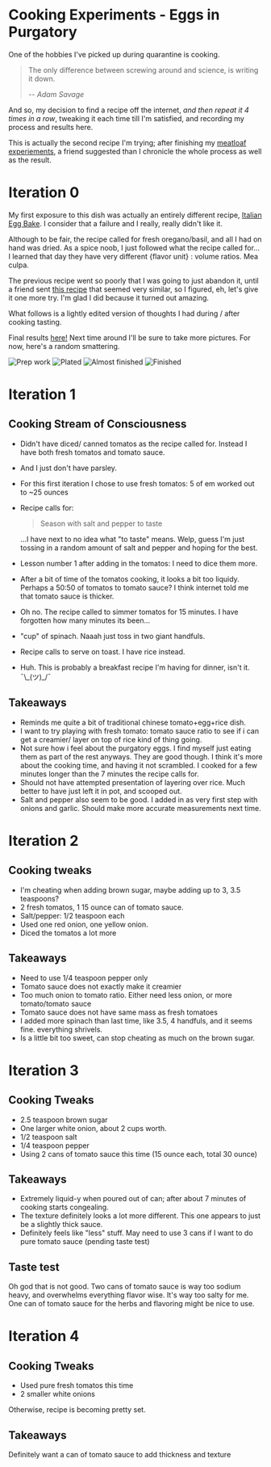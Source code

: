 # Cooking Experiments - Eggs in Purgatory

One of the hobbies I've picked up during quarantine is cooking.

> The only difference between screwing around and science, is writing it down.
> 
> -- *Adam Savage*

And so, my decision to find a recipe off the internet, _and then repeat it 4 times in a row_, tweaking it each time till I'm satisfied, and recording my process and results here.

This is actually the second recipe I'm trying; after finishing my [meatloaf experiements](http://yizheliu.com/recipes/meatloaf.md), a friend suggested than I chronicle the whole process as well as the result.


# Iteration 0

My first exposure to this dish was actually an entirely different recipe, [Italian Egg Bake](https://www.cottercrunch.com/italian-egg-bake/). I consider that a failure and I really, really didn't like it.

Although to be fair, the recipe called for fresh oregano/basil, and all I had on hand was dried. As a spice noob, I just followed what the recipe called for... I learned that day they have very different {flavor unit} : volume ratios. Mea culpa.



The previous recipe went so poorly that I was going to just abandon it, until a friend sent [this recipe](https://tworedbowls.com/2018/10/26/gochujang-eggs-in-purgatory/) that seemed very similar, so I figured, eh, let's give it one more try. I'm glad I did because it turned out amazing.

What follows is a lightly edited version of thoughts I had during / after cooking tasting.

Final results [here!](http://yizheliu.com/recipes/eggs_in_purgatory.md) Next time around I'll be sure to take more pictures. For now, here's a random smattering.

![Prep work](http://yizheliu.com/eggs_in_purgatory_prep.jpg)
![Plated](http://yizheliu.com/eggs_in_purgatory_plated.jpg)
![Almost finished](http://yizheliu.com/eggs_in_purgatory_almost_finished.jpg)
![Finished](http://yizheliu.com/eggs_in_purgatory_finished.jpg)

# Iteration 1

## Cooking Stream of Consciousness

* Didn't have diced/ canned tomatos as the recipe called for. Instead I have both fresh tomatos and tomato sauce.
* And I just don't have parsley.
* For this first iteration I chose to use fresh tomatos: 5 of em worked out to ~25 ounces

* Recipe calls for:
  > Season with salt and pepper to taste

  ...I have next to no idea what "to taste" means. Welp, guess I'm just tossing in a random amount of salt and pepper and hoping for the best.

* Lesson number 1 after adding in the tomatos: I need to dice them more.
* After a bit of time of the tomatos cooking, it looks a bit too liquidy. Perhaps a 50:50 of tomatos to tomato sauce? I think internet told me that tomato sauce is thicker.
* Oh no. The recipe called to simmer tomatos for 15 minutes. I have forgotten how many minutes its been...
* "cup" of spinach. Naaah just toss in two giant handfuls.
* Recipe calls to serve on toast. I have rice instead.
* Huh. This is probably a breakfast recipe I'm having for dinner, isn't it. ¯\\\_(ツ)\_/¯

## Takeaways

* Reminds me quite a bit of traditional chinese tomato+egg+rice dish.
* I want to try playing with fresh tomato: tomato sauce ratio to see if i can get a creamier/ layer on top of rice kind of thing going.
* Not sure how i feel about the purgatory eggs. I find myself just eating them as part of the rest anyways. They are good though. I think it's more about the cooking time, and having it not scrambled. I cooked for a few minutes longer than the 7 minutes the recipe calls for.
* Should not have attempted presentation of layering over rice. Much better to have just left it in pot, and scooped out.
* Salt and pepper also seem to be good. I added in as very first step with onions and garlic. Should make more accurate measurements next time.

# Iteration 2

## Cooking tweaks

* I'm cheating when adding brown sugar, maybe adding up to 3, 3.5 teaspoons?
* 2 fresh tomatos, 1 15 ounce can of tomato sauce.
* Salt/pepper: 1/2 teaspoon each
* Used one red onion, one yellow onion.
* Diced the tomatos a lot more

## Takeaways

* Need to use 1/4 teaspoon pepper only
* Tomato sauce does not exactly make it creamier
* Too much onion to tomato ratio. Either need less onion, or more tomato/tomato sauce
* Tomato sauce does not have same mass as fresh tomatoes
* I added more spinach than last time, like 3.5, 4 handfuls, and it seems fine. everything shrivels.
* Is a little bit too sweet, can stop cheating as much on the brown sugar.

# Iteration 3

## Cooking Tweaks

* 2.5 teaspoon brown sugar
* One larger white onion, about 2 cups worth.
* 1/2 teaspoon salt
* 1/4 teaspoon pepper
* Using 2 cans of tomato sauce this time (15 ounce each, total 30 ounce)

## Takeaways

* Extremely liquid-y when poured out of can; after about 7 minutes of cooking starts congealing.
* The texture definitely looks a lot more different. This one appears to just be a slightly thick sauce.
* Definitely feels like "less" stuff. May need to use 3 cans if I want to do pure tomato sauce (pending taste test)

## Taste test

Oh god that is not good. Two cans of tomato sauce is way too sodium heavy, and overwhelms everything flavor wise. It's way too salty for me. One can of tomato sauce for the herbs and flavoring might be nice to use.

# Iteration 4

## Cooking Tweaks

* Used pure fresh tomatos this time
* 2 smaller white onions

Otherwise, recipe is becoming pretty set.

## Takeaways

Definitely want a can of tomato sauce to add thickness and texture
